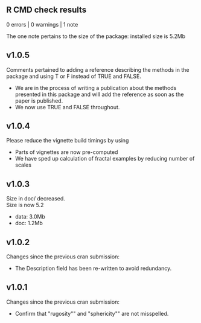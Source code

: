 ## R CMD check results

0 errors | 0 warnings | 1 note

The one note pertains to the size of the package: installed size is  5.2Mb

## v1.0.5
Comments pertained to adding a reference describing the methods in the package and using T or F instead of TRUE and FALSE. 
- We are in the process of writing a publication about the methods presented in this package and will add the reference as soon as the paper is published. 
- We now use TRUE and FALSE throughout.

## v1.0.4
Please reduce the vignette build timings by using
- Parts of vignettes are now pre-computed
- We have sped up calculation of fractal examples by reducing number of scales

## v1.0.3
Size in doc/ decreased.           
Size is now 5.2            
  - data:   3.0Mb     
  - doc:    1.2Mb

## v1.0.2  
Changes since the previous cran submission:    
- The Description field has been re-written to avoid redundancy.  

## v1.0.1 
Changes since the previous cran submission:    
- Confirm that "rugosity"" and "sphericity"" are not misspelled.  

